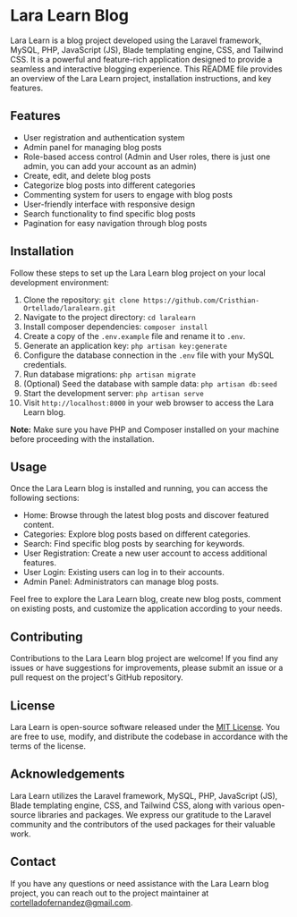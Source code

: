 # Lara Learn Blog

Lara Learn is a blog project developed using the Laravel framework, MySQL, PHP, JavaScript (JS), Blade templating engine, CSS, and Tailwind CSS. It is a powerful and feature-rich application designed to provide a seamless and interactive blogging experience. This README file provides an overview of the Lara Learn project, installation instructions, and key features.

## Features

- User registration and authentication system
- Admin panel for managing blog posts
- Role-based access control (Admin and User roles, there is just one admin, you can add your account as an admin)
- Create, edit, and delete blog posts
- Categorize blog posts into different categories
- Commenting system for users to engage with blog posts
- User-friendly interface with responsive design
- Search functionality to find specific blog posts
- Pagination for easy navigation through blog posts

## Installation

Follow these steps to set up the Lara Learn blog project on your local development environment:

1. Clone the repository: `git clone https://github.com/Cristhian-Ortellado/laralearn.git`
2. Navigate to the project directory: `cd laralearn`
3. Install composer dependencies: `composer install`
4. Create a copy of the `.env.example` file and rename it to `.env`.
5. Generate an application key: `php artisan key:generate`
6. Configure the database connection in the `.env` file with your MySQL credentials.
7. Run database migrations: `php artisan migrate`
8. (Optional) Seed the database with sample data: `php artisan db:seed`
9. Start the development server: `php artisan serve`
10. Visit `http://localhost:8000` in your web browser to access the Lara Learn blog.

**Note:** Make sure you have PHP and Composer installed on your machine before proceeding with the installation.

## Usage

Once the Lara Learn blog is installed and running, you can access the following sections:

- Home: Browse through the latest blog posts and discover featured content.
- Categories: Explore blog posts based on different categories.
- Search: Find specific blog posts by searching for keywords.
- User Registration: Create a new user account to access additional features.
- User Login: Existing users can log in to their accounts.
- Admin Panel: Administrators can manage blog posts.

Feel free to explore the Lara Learn blog, create new blog posts, comment on existing posts, and customize the application according to your needs.

## Contributing

Contributions to the Lara Learn blog project are welcome! If you find any issues or have suggestions for improvements, please submit an issue or a pull request on the project's GitHub repository.

## License

Lara Learn is open-source software released under the [MIT License](https://opensource.org/licenses/MIT). You are free to use, modify, and distribute the codebase in accordance with the terms of the license.

## Acknowledgements

Lara Learn utilizes the Laravel framework, MySQL, PHP, JavaScript (JS), Blade templating engine, CSS, and Tailwind CSS, along with various open-source libraries and packages. We express our gratitude to the Laravel community and the contributors of the used packages for their valuable work.

## Contact

If you have any questions or need assistance with the Lara Learn blog project, you can reach out to the project maintainer at [cortelladofernandez@gmail.com](mailto:cortelladofernandez@gmail.com).
